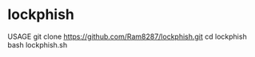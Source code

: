 # lockphish
USAGE
git clone https://github.com/Ram8287/lockphish.git
cd lockphish
bash lockphish.sh
